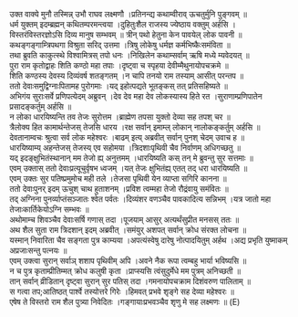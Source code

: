 

  
उक्त वाक्ये मुनौ तस्मिन्न् उभौ राघव लक्ष्मणौ ।प्रतिनन्द्य कथाम्वीराव् ऊचतुर्मुनि पुङ्गवम्  ॥   
धर्म युक्तम् इदम्ब्रह्मन् कथितम्परमन्त्वया ।दुहितुःशैल राजस्य ज्येष्ठाय वक्तुम् अर्हसि ।  
विस्तरंविस्तरज्ञोऽसि दिव्य मानुष सम्भवम्  ॥ त्रीन् पथो हेतुना केन पावयेल् लोक पावनी  ॥   
कथङ्गङ्गाम्त्रिपथगा विश्रुता सरिद् उत्तमा ।त्रिषु लोकेषु धर्मज्ञ कर्मभिष्कैःसमंविता  ॥   
तथा ब्रुवति काकुत्स्थे विश्वामित्रस् तपो धनः ।निखिलेन कथाम्सर्वाम् ऋषि मध्ये म्यवेदयत्  ॥   
पुरा राम कृतोद्वाहः शिति कण्ठो महा तपाः ।दृष्ट्वा च स्पृहया देवीम्मैथुनायोपचक्रमे  ॥   
शिति कण्ठस्य देवस्य दिव्यंवर्ष शतङ्गतम् ।न चापि तनयो राम तस्याम् आसीत् परन्तप  ॥   
ततो देवाःसमुद्विग्नाःपितामह पुरोगमाः ।यद् इहोत्पद्यते भूतङ्कस् तत् प्रतिसहिष्यते  ॥   
अभिगंय सुराःसर्वे प्रणिपत्येदम् अब्रुवन् ।देव देव महा देव लोकस्यास्य हिते रत ।सुराणाम्प्रणिपातेन प्रसादङ्कर्तुम् अर्हसि  ॥   
न लोका धारयिष्यन्ति तव तेजः सुरोत्तम ।ब्राह्मेण तपसा युक्तो देव्या सह तपश् चर  ॥   
त्रैलोक्य हित कामार्थन्तेजस् तेजसि धारय ।रक्ष सर्वान् इमाम्ल् लोकान् नालोकङ्कर्तुम् अर्हसि  ॥   
देवतानाम्वचः श्रुत्वा सर्व लोक महेश्वरः ।बाढम् इत्य् अब्रवीत् सर्वान् पुनश् चेदम् उवाच ह  ॥   
धारयिष्याम्य् अहन्तेजस् तेजस्य् एव सहोमया ।त्रिदशाःपृथिवी चैव निर्वाणम् अधिगच्छतु  ॥   
यद् इदङ्क्षुभितंस्थानान् मम तेजो ह्य् अनुत्तमम् ।धारयिष्यति कस् तन् मे ब्रुवन्तु सुर सत्तमाः  ॥   
एवम् उक्तास् ततो देवाःप्रत्यूचुर्वृषभ ध्वजम् ।यत् तेजः क्षुभितंह्य् एतत् तद् धरा धारयिष्यति  ॥   
एवम् उक्तः सुर पतिष्प्रमुमोच मही तले ।तेजसा पृथिवी येन व्याप्ता सगिरि कानना  ॥   
ततो देवाःपुनर् इदम् ऊचुश् चाथ हुताशनम् ।प्रविश त्वम्महा तेजो रौद्रंवायु समंवितः  ॥   
तद् अग्निना पुनर्व्याप्तंसञ्जातः श्वेत पर्वतः ।दिव्यंशर वणञ्चैव पावकादित्य सन्निभम् ।यत्र जातो महा तेजाःकार्तिकेयोऽग्नि सम्भवः  ॥   
अथोमाम्च शिवञ्चैव देवाःसर्षि गणास् तदा ।पूजयाम् आसुर् अत्यर्थंसुप्रीत मनसस् ततः  ॥   
अथ शैल सुता राम त्रिदशान् इदम् अब्रवीत् ।समंयुर् अशपत् सर्वान् क्रोध संरक्त लोचना  ॥   
यस्मान् निवारिता चैव सङ्गता पुत्र काम्यया ।अपत्यंस्वेषु दारेषु नोत्पादयितुम् अर्हथ ।अद्य प्रभृति युष्माकम् अप्रजाःसन्तु पत्नयः  ॥   
एवम् उक्त्वा सुरान् सर्वाञ् शशाप पृथिवीम् अपि ।अवने नैक रूपा त्वम्बहु भार्या भविष्यसि  ॥   
न च पुत्र कृताम्प्रीतिम्मत् क्रोध कलुषी कृता ।प्राप्स्यसि त्वंसुदुर्मेधे मम पुत्रम् अनिच्छती  ॥   
तान् सर्वान् व्रीडितान् दृष्ट्वा सुरान् सुर पतिस् तदा ।गमनायोपचक्राम दिशंवरुण पालिताम्  ॥   
स गत्वा तप;आतिष्ठत् पार्श्वे तस्योत्तरे गिरेः ।हिमवत् प्रभवे शृङ्गे सह देव्या महेश्वरः  ॥   
एषेष ते विस्तरो राम शैल पुत्र्या निवेदितः ।गङ्गायाःप्रभवञ्चैव शृणु मे सह लक्ष्मणः  ॥ (E)  
